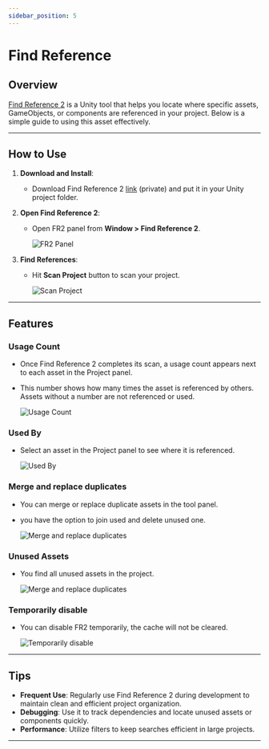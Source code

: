 ```yaml
---
sidebar_position: 5
---
```


# Find Reference

## Overview

[Find Reference 2](https://assetstore.unity.com/packages/tools/utilities/find-reference-2-59092) is a Unity tool that helps you locate where specific assets, GameObjects, or components are referenced in your project. Below is a simple guide to using this asset effectively.

---

## How to Use

1. **Download and Install**:

   - Download Find Reference 2 [link](https://drive.google.com/file/d/1VtQQA7imnNo8b6C4KOARxkwp4eIm5Rxf/view?usp=drive_link) (private) and put it in your Unity project folder.

2. **Open Find Reference 2**:

   - Open FR2 panel from **Window > Find Reference 2**.

     ![FR2 Panel](img\find-reference\image1.png)

3. **Find References**:

   - Hit **Scan Project** button to scan your project.

     ![Scan Project](img\find-reference\image2.png)

---

## Features

### Usage Count

- Once Find Reference 2 completes its scan, a usage count appears next to each asset in the Project panel.
- This number shows how many times the asset is referenced by others. Assets without a number are not referenced or used.

  ![Usage Count](img\find-reference\image3.png)

### Used By

- Select an asset in the Project panel to see where it is referenced.

  ![Used By](img\find-reference\image4.png)

### Merge and replace duplicates

- You can merge or replace duplicate assets in the tool panel.
- you have the option to join used and delete unused one.

  ![Merge and replace duplicates](img\find-reference\image5.png)

### Unused Assets

- You find all unused assets in the project.

  ![Merge and replace duplicates](img\find-reference\image5.png)

### Temporarily disable

- You can disable FR2 temporarily, the cache will not be cleared.

  ![Temporarily disable](img\find-reference\image6.png)

---

## Tips

- **Frequent Use**: Regularly use Find Reference 2 during development to maintain clean and efficient project organization.
- **Debugging**: Use it to track dependencies and locate unused assets or components quickly.
- **Performance**: Utilize filters to keep searches efficient in large projects.

---
